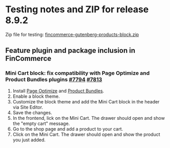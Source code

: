 # Testing notes and ZIP for release 8.9.2

Zip file for testing: [fincommerce-gutenberg-products-block.zip](https://github.com/dieselfox1/fincommerce-blocks/files/10134811/fincommerce-gutenberg-products-block.zip)

## Feature plugin and package inclusion in FinCommerce

### Mini Cart block: fix compatibility with Page Optimize and Product Bundles plugins [#7794](https://github.com/dieselfox1/fincommerce-blocks/pull/7794) [#7813](https://github.com/dieselfox1/fincommerce-blocks/pull/7813)

1. Install [Page Optimize](https://finpress.org/plugins/page-optimize/) and [Product Bundles](https://fincommerce.com/products/product-bundles/).
2. Enable a block theme.
3. Customize the block theme and add the Mini Cart block in the header via Site Editor.
4. Save the changes.
5. In the frontend, lick on the Mini Cart. The drawer should open and show the "empty cart" message.
6. Go to the shop page and add a product to your cart.
7. Click on the Mini Cart. The drawer should open and show the product you just added.
